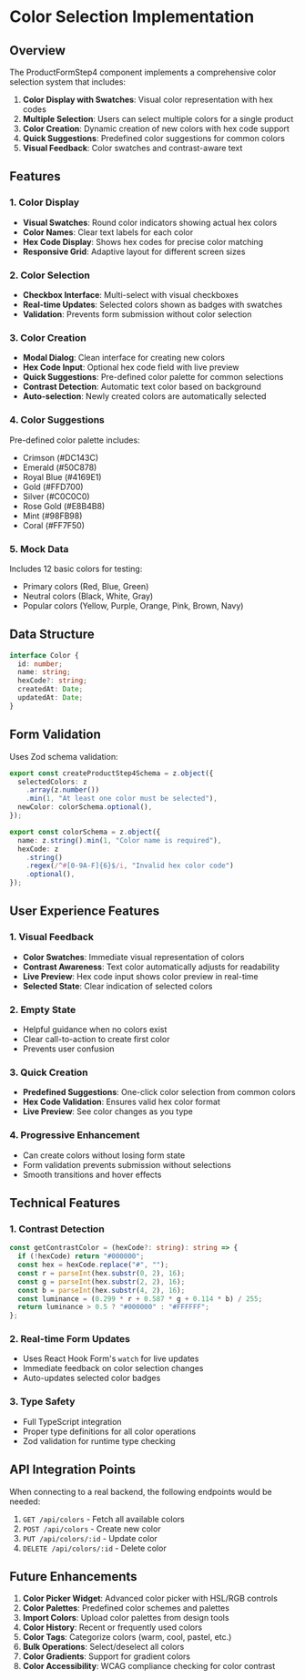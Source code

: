 # Color Selection Implementation

## Overview

The ProductFormStep4 component implements a comprehensive color selection system that includes:

1. **Color Display with Swatches**: Visual color representation with hex codes
2. **Multiple Selection**: Users can select multiple colors for a single product
3. **Color Creation**: Dynamic creation of new colors with hex code support
4. **Quick Suggestions**: Predefined color suggestions for common colors
5. **Visual Feedback**: Color swatches and contrast-aware text

## Features

### 1. Color Display

- **Visual Swatches**: Round color indicators showing actual hex colors
- **Color Names**: Clear text labels for each color
- **Hex Code Display**: Shows hex codes for precise color matching
- **Responsive Grid**: Adaptive layout for different screen sizes

### 2. Color Selection

- **Checkbox Interface**: Multi-select with visual checkboxes
- **Real-time Updates**: Selected colors shown as badges with swatches
- **Validation**: Prevents form submission without color selection

### 3. Color Creation

- **Modal Dialog**: Clean interface for creating new colors
- **Hex Code Input**: Optional hex code field with live preview
- **Quick Suggestions**: Pre-defined color palette for common selections
- **Contrast Detection**: Automatic text color based on background
- **Auto-selection**: Newly created colors are automatically selected

### 4. Color Suggestions

Pre-defined color palette includes:

- Crimson (#DC143C)
- Emerald (#50C878)
- Royal Blue (#4169E1)
- Gold (#FFD700)
- Silver (#C0C0C0)
- Rose Gold (#E8B4B8)
- Mint (#98FB98)
- Coral (#FF7F50)

### 5. Mock Data

Includes 12 basic colors for testing:

- Primary colors (Red, Blue, Green)
- Neutral colors (Black, White, Gray)
- Popular colors (Yellow, Purple, Orange, Pink, Brown, Navy)

## Data Structure

```typescript
interface Color {
  id: number;
  name: string;
  hexCode?: string;
  createdAt: Date;
  updatedAt: Date;
}
```

## Form Validation

Uses Zod schema validation:

```typescript
export const createProductStep4Schema = z.object({
  selectedColors: z
    .array(z.number())
    .min(1, "At least one color must be selected"),
  newColor: colorSchema.optional(),
});

export const colorSchema = z.object({
  name: z.string().min(1, "Color name is required"),
  hexCode: z
    .string()
    .regex(/^#[0-9A-F]{6}$/i, "Invalid hex color code")
    .optional(),
});
```

## User Experience Features

### 1. Visual Feedback

- **Color Swatches**: Immediate visual representation of colors
- **Contrast Awareness**: Text color automatically adjusts for readability
- **Live Preview**: Hex code input shows color preview in real-time
- **Selected State**: Clear indication of selected colors

### 2. Empty State

- Helpful guidance when no colors exist
- Clear call-to-action to create first color
- Prevents user confusion

### 3. Quick Creation

- **Predefined Suggestions**: One-click color selection from common colors
- **Hex Code Validation**: Ensures valid hex color format
- **Live Preview**: See color changes as you type

### 4. Progressive Enhancement

- Can create colors without losing form state
- Form validation prevents submission without selections
- Smooth transitions and hover effects

## Technical Features

### 1. Contrast Detection

```typescript
const getContrastColor = (hexCode?: string): string => {
  if (!hexCode) return "#000000";
  const hex = hexCode.replace("#", "");
  const r = parseInt(hex.substr(0, 2), 16);
  const g = parseInt(hex.substr(2, 2), 16);
  const b = parseInt(hex.substr(4, 2), 16);
  const luminance = (0.299 * r + 0.587 * g + 0.114 * b) / 255;
  return luminance > 0.5 ? "#000000" : "#FFFFFF";
};
```

### 2. Real-time Form Updates

- Uses React Hook Form's `watch` for live updates
- Immediate feedback on color selection changes
- Auto-updates selected color badges

### 3. Type Safety

- Full TypeScript integration
- Proper type definitions for all color operations
- Zod validation for runtime type checking

## API Integration Points

When connecting to a real backend, the following endpoints would be needed:

1. `GET /api/colors` - Fetch all available colors
2. `POST /api/colors` - Create new color
3. `PUT /api/colors/:id` - Update color
4. `DELETE /api/colors/:id` - Delete color

## Future Enhancements

1. **Color Picker Widget**: Advanced color picker with HSL/RGB controls
2. **Color Palettes**: Predefined color schemes and palettes
3. **Import Colors**: Upload color palettes from design tools
4. **Color History**: Recent or frequently used colors
5. **Color Tags**: Categorize colors (warm, cool, pastel, etc.)
6. **Bulk Operations**: Select/deselect all colors
7. **Color Gradients**: Support for gradient colors
8. **Color Accessibility**: WCAG compliance checking for color contrast
